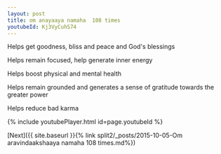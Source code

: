 ```yaml
---
layout: post
title: om anayaaya namaha  108 times
youtubeId: Kj3VyCuhS74
---
```

 
 
Helps get goodness, bliss and peace and God's blessings
 
Helps remain focused, help generate inner energy 
 
Helps boost physical and mental health 
 
Helps remain grounded and generates a sense of gratitude towards the greater power 
 
Helps reduce bad karma
 
 
 
 


{% include youtubePlayer.html id=page.youtubeId %}
 
[Next]({{ site.baseurl }}{% link  split2/_posts/2015-10-05-Om aravindaakshaaya namaha 108 times.md%})
 
